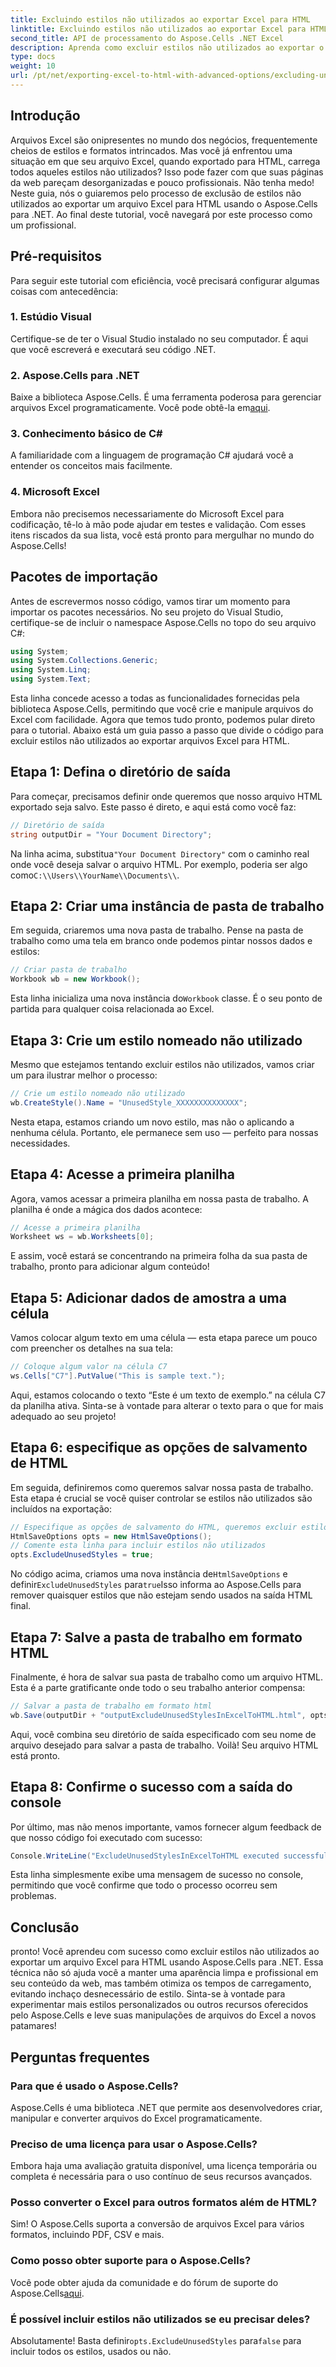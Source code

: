 ```yaml
---
title: Excluindo estilos não utilizados ao exportar Excel para HTML
linktitle: Excluindo estilos não utilizados ao exportar Excel para HTML
second_title: API de processamento do Aspose.Cells .NET Excel
description: Aprenda como excluir estilos não utilizados ao exportar o Excel para HTML usando o Aspose.Cells para .NET neste guia passo a passo detalhado.
type: docs
weight: 10
url: /pt/net/exporting-excel-to-html-with-advanced-options/excluding-unused-styles/
---
```

## Introdução
Arquivos Excel são onipresentes no mundo dos negócios, frequentemente cheios de estilos e formatos intrincados. Mas você já enfrentou uma situação em que seu arquivo Excel, quando exportado para HTML, carrega todos aqueles estilos não utilizados? Isso pode fazer com que suas páginas da web pareçam desorganizadas e pouco profissionais. Não tenha medo! Neste guia, nós o guiaremos pelo processo de exclusão de estilos não utilizados ao exportar um arquivo Excel para HTML usando o Aspose.Cells para .NET. Ao final deste tutorial, você navegará por este processo como um profissional.
## Pré-requisitos
Para seguir este tutorial com eficiência, você precisará configurar algumas coisas com antecedência:
### 1. Estúdio Visual
Certifique-se de ter o Visual Studio instalado no seu computador. É aqui que você escreverá e executará seu código .NET.
### 2. Aspose.Cells para .NET
Baixe a biblioteca Aspose.Cells. É uma ferramenta poderosa para gerenciar arquivos Excel programaticamente. Você pode obtê-la em[aqui](https://releases.aspose.com/cells/net/).
### 3. Conhecimento básico de C#
A familiaridade com a linguagem de programação C# ajudará você a entender os conceitos mais facilmente.
### 4. Microsoft Excel
Embora não precisemos necessariamente do Microsoft Excel para codificação, tê-lo à mão pode ajudar em testes e validação.
Com esses itens riscados da sua lista, você está pronto para mergulhar no mundo do Aspose.Cells!
## Pacotes de importação
Antes de escrevermos nosso código, vamos tirar um momento para importar os pacotes necessários. No seu projeto do Visual Studio, certifique-se de incluir o namespace Aspose.Cells no topo do seu arquivo C#:
```csharp
using System;
using System.Collections.Generic;
using System.Linq;
using System.Text;
```
Esta linha concede acesso a todas as funcionalidades fornecidas pela biblioteca Aspose.Cells, permitindo que você crie e manipule arquivos do Excel com facilidade.
Agora que temos tudo pronto, podemos pular direto para o tutorial. Abaixo está um guia passo a passo que divide o código para excluir estilos não utilizados ao exportar arquivos Excel para HTML.
## Etapa 1: Defina o diretório de saída
Para começar, precisamos definir onde queremos que nosso arquivo HTML exportado seja salvo. Este passo é direto, e aqui está como você faz:
```csharp
// Diretório de saída
string outputDir = "Your Document Directory";
```
 Na linha acima, substitua`"Your Document Directory"` com o caminho real onde você deseja salvar o arquivo HTML. Por exemplo, poderia ser algo como`C:\\Users\\YourName\\Documents\\`.
## Etapa 2: Criar uma instância de pasta de trabalho
Em seguida, criaremos uma nova pasta de trabalho. Pense na pasta de trabalho como uma tela em branco onde podemos pintar nossos dados e estilos:
```csharp
// Criar pasta de trabalho
Workbook wb = new Workbook();
```
 Esta linha inicializa uma nova instância do`Workbook` classe. É o seu ponto de partida para qualquer coisa relacionada ao Excel.
## Etapa 3: Crie um estilo nomeado não utilizado
Mesmo que estejamos tentando excluir estilos não utilizados, vamos criar um para ilustrar melhor o processo:
```csharp
// Crie um estilo nomeado não utilizado
wb.CreateStyle().Name = "UnusedStyle_XXXXXXXXXXXXXX";
```
Nesta etapa, estamos criando um novo estilo, mas não o aplicando a nenhuma célula. Portanto, ele permanece sem uso — perfeito para nossas necessidades.
## Etapa 4: Acesse a primeira planilha
Agora, vamos acessar a primeira planilha em nossa pasta de trabalho. A planilha é onde a mágica dos dados acontece:
```csharp
// Acesse a primeira planilha
Worksheet ws = wb.Worksheets[0];
```
E assim, você estará se concentrando na primeira folha da sua pasta de trabalho, pronto para adicionar algum conteúdo!
## Etapa 5: Adicionar dados de amostra a uma célula
Vamos colocar algum texto em uma célula — esta etapa parece um pouco com preencher os detalhes na sua tela:
```csharp
// Coloque algum valor na célula C7
ws.Cells["C7"].PutValue("This is sample text.");
```
Aqui, estamos colocando o texto “Este é um texto de exemplo.” na célula C7 da planilha ativa. Sinta-se à vontade para alterar o texto para o que for mais adequado ao seu projeto!
## Etapa 6: especifique as opções de salvamento de HTML
Em seguida, definiremos como queremos salvar nossa pasta de trabalho. Esta etapa é crucial se você quiser controlar se estilos não utilizados são incluídos na exportação:
```csharp
// Especifique as opções de salvamento do HTML, queremos excluir estilos não utilizados
HtmlSaveOptions opts = new HtmlSaveOptions();
// Comente esta linha para incluir estilos não utilizados
opts.ExcludeUnusedStyles = true;
```
 No código acima, criamos uma nova instância de`HtmlSaveOptions` e definir`ExcludeUnusedStyles` para`true`Isso informa ao Aspose.Cells para remover quaisquer estilos que não estejam sendo usados na saída HTML final.
## Etapa 7: Salve a pasta de trabalho em formato HTML
Finalmente, é hora de salvar sua pasta de trabalho como um arquivo HTML. Esta é a parte gratificante onde todo o seu trabalho anterior compensa:
```csharp
// Salvar a pasta de trabalho em formato html
wb.Save(outputDir + "outputExcludeUnusedStylesInExcelToHTML.html", opts);
```
Aqui, você combina seu diretório de saída especificado com seu nome de arquivo desejado para salvar a pasta de trabalho. Voilà! Seu arquivo HTML está pronto.
## Etapa 8: Confirme o sucesso com a saída do console
Por último, mas não menos importante, vamos fornecer algum feedback de que nosso código foi executado com sucesso:
```csharp
Console.WriteLine("ExcludeUnusedStylesInExcelToHTML executed successfully.");
```
Esta linha simplesmente exibe uma mensagem de sucesso no console, permitindo que você confirme que todo o processo ocorreu sem problemas.
## Conclusão
pronto! Você aprendeu com sucesso como excluir estilos não utilizados ao exportar um arquivo Excel para HTML usando Aspose.Cells para .NET. Essa técnica não só ajuda você a manter uma aparência limpa e profissional em seu conteúdo da web, mas também otimiza os tempos de carregamento, evitando inchaço desnecessário de estilo. 
Sinta-se à vontade para experimentar mais estilos personalizados ou outros recursos oferecidos pelo Aspose.Cells e leve suas manipulações de arquivos do Excel a novos patamares!
## Perguntas frequentes
### Para que é usado o Aspose.Cells?  
Aspose.Cells é uma biblioteca .NET que permite aos desenvolvedores criar, manipular e converter arquivos do Excel programaticamente.
### Preciso de uma licença para usar o Aspose.Cells?  
Embora haja uma avaliação gratuita disponível, uma licença temporária ou completa é necessária para o uso contínuo de seus recursos avançados.
### Posso converter o Excel para outros formatos além de HTML?  
Sim! O Aspose.Cells suporta a conversão de arquivos Excel para vários formatos, incluindo PDF, CSV e mais.
### Como posso obter suporte para o Aspose.Cells?  
 Você pode obter ajuda da comunidade e do fórum de suporte do Aspose.Cells[aqui](https://forum.aspose.com/c/cells/9).
### É possível incluir estilos não utilizados se eu precisar deles?  
 Absolutamente! Basta definir`opts.ExcludeUnusedStyles` para`false` para incluir todos os estilos, usados ou não.